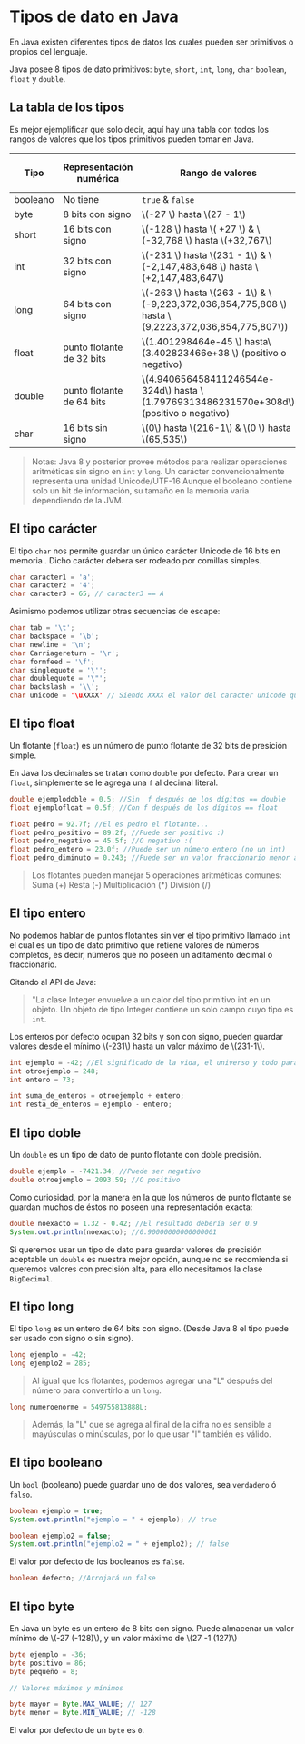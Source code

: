 # Tipos de dato en Java

En Java existen diferentes tipos de datos los cuales pueden ser primitivos o
propios del lenguaje.

Java posee 8 tipos de dato primitivos: `byte`, `short`, `int`, `long`, `char`
`boolean`, `float` y `double`.


## La tabla de los tipos

Es mejor ejemplificar que solo decir, aquí hay una tabla con todos los rangos de
valores que los tipos primitivos pueden tomar en Java.

| Tipo | Representación numérica | Rango de valores | Valor por defecto |
|------|-------------------------|------------------|-------------------|
|booleano| No tiene | `true` & `false` | `false` |
| byte | 8 bits con signo | \\(-27 \\) hasta \\(27 - 1\\) | 0 |
| short | 16 bits con signo |\\(-128 \\) hasta \\( +27 \\) & \\(-32,768 \\) hasta \\(+32,767\\)  | 0 |
| int | 32 bits con signo |\\(-231 \\) hasta \\(231 - 1\\) & \\(-2,147,483,648 \\) hasta \\(+2,147,483,647\\) | 0 |
| long | 64 bits con signo |\\(-263 \\) hasta \\(263 - 1\\) & \\(-9,223,372,036,854,775,808 \\) hasta \\(9,2223,372,036,854,775,807\\))| 0L |
| float | punto flotante de 32 bits |\\(1.401298464e-45 \\) hasta\\(3.402823466e+38 \\) (positivo o negativo) | 0.0F|
| double | punto flotante de 64 bits |\\(4.940656458411246544e-324d\\) hasta \\(1.79769313486231570e+308d\\) (positivo o negativo) | 0.0D |
| char | 16 bits sin signo |\\(0\\) hasta \\(216-1\\) & \\(0 \\) hasta \\(65,535\\)| 0 |

> Notas:
> Java 8  y posterior provee métodos para realizar operaciones aritméticas sin signo en `int` y `long`.
> Un carácter convencionalmente representa una unidad Unicode/UTF-16
> Aunque el booleano contiene solo un bit de información, su tamaño en la memoria varia dependiendo de la JVM.


## El tipo carácter

El tipo `char` nos permite guardar un único carácter Unicode de 16 bits en memoria
. Dicho carácter debera ser rodeado por comillas simples.

```java
char caracter1 = 'a';
char caracter2 = '4';
char caracter3 = 65; // caracter3 == A
```

Asimismo podemos utilizar otras secuencias de escape:

```java
char tab = '\t';
char backspace = '\b';
char newline = '\n';
char Carriagereturn = '\r';
char formfeed = '\f';
char singlequote = '\'';
char doublequote = '\"';
char backslash = '\\';
char unicode = '\uXXXX' // Siendo XXXX el valor del caracter unicode que quieras representar.
```

## El tipo float

Un flotante (`float`) es un número de punto flotante de 32 bits de presición
simple.

En Java los decimales se tratan como `double` por defecto.
Para crear un `float`, simplemente se le agrega una `f` al decimal literal.

```java
double ejemplodoble = 0.5; //Sin  f después de los dígitos == double
float ejemplofloat = 0.5f; //Con f después de los dígitos == float

float pedro = 92.7f; //El es pedro el flotante...
float pedro_positivo = 89.2f; //Puede ser positivo :)
float pedro_negativo = 45.5f; //O negativo :(
float pedro_entero = 23.0f; //Puede ser un número entero (no un int)
float pedro_diminuto = 0.243; //Puede ser un valor fraccionario menor a 0
```
> Los flotantes pueden manejar 5 operaciones aritméticas comunes:
> Suma (+)
> Resta (-)
> Multiplicación (*)
> División (/)

## El tipo entero

No podemos hablar de puntos flotantes sin ver el tipo primitivo llamado `int` el
cual es un tipo de dato primitivo que retiene valores de números completos, es
decir, números que no poseen un aditamento decimal o fraccionario.

Citando al API de Java:
> "La clase Integer envuelve a un calor del tipo primitivo int en un objeto. Un
> objeto de tipo Integer contiene un solo campo cuyo tipo es `int`.

Los enteros por defecto ocupan 32 bits y son con signo, pueden guardar valores
desde el mínimo \\(-231\\) hasta un valor máximo de \\(231-1\\).

```java
int ejemplo = -42; //El significado de la vida, el universo y todo para los negativos.
int otroejemplo = 248;
int entero = 73;

int suma_de_enteros = otroejemplo + entero;
int resta_de_enteros = ejemplo - entero;
```

## El tipo doble

Un `double` es un tipo de dato de punto flotante con doble precisión.

```java
double ejemplo = -7421.34; //Puede ser negativo
double otroejemplo = 2093.59; //O positivo
```
Como curiosidad, por la manera en la que los números de punto flotante se
guardan muchos de éstos no poseen una representación exacta:

```java
double noexacto = 1.32 - 0.42; //El resultado debería ser 0.9
System.out.println(noexacto); //0.90000000000000001
```

Si queremos usar un tipo de dato para guardar valores de precisión aceptable
un `double` es nuestra mejor opción, aunque no se recomienda si queremos
valores con precisión alta, para ello necesitamos la clase `BigDecimal`.

## El tipo long

El tipo `long` es un entero de 64 bits con signo. (Desde Java 8 el tipo puede
ser usado con signo o sin signo).

```java
long ejemplo = -42;
long ejemplo2 = 285;
```

> Al igual que los flotantes, podemos agregar una "L" después del número
> para convertirlo a un `long`.

```java
long numeroenorme = 549755813888L;
```

> Además, la "L" que se agrega al final de la cifra no es sensible a mayúsculas
> o minúsculas, por lo que usar "l" también es válido.

## El tipo booleano

Un `bool` (booleano) puede guardar uno de dos valores, sea `verdadero` ó `falso`.

```java
boolean ejemplo = true;
System.out.println("ejemplo = " + ejemplo); // true

boolean ejemplo2 = false;
System.out.println("ejemplo2 = " + ejemplo2); // false
```

El valor por defecto de los booleanos es `false`.

```java
boolean defecto; //Arrojará un false
```

## El tipo byte

En Java un byte es un entero de 8 bits con signo. Puede almacenar un valor mínimo
de \\(-27 (-128)\\), y un valor máximo de \\(27 -1 (127)\\)

```java
byte ejemplo = -36;
byte positivo = 86;
byte pequeño = 8;

// Valores máximos y mínimos

byte mayor = Byte.MAX_VALUE; // 127
byte menor = Byte.MIN_VALUE; // -128
```

El valor por defecto de un `byte` es `0`.


